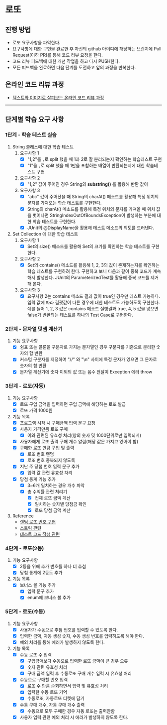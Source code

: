 # 로또

## 진행 방법

* 로또 요구사항을 파악한다.
* 요구사항에 대한 구현을 완료한 후 자신의 github 아이디에 해당하는 브랜치에 Pull Request(이하 PR)를 통해 코드 리뷰 요청을 한다.
* 코드 리뷰 피드백에 대한 개선 작업을 하고 다시 PUSH한다.
* 모든 피드백을 완료하면 다음 단계를 도전하고 앞의 과정을 반복한다.

## 온라인 코드 리뷰 과정

* [텍스트와 이미지로 살펴보는 온라인 코드 리뷰 과정](https://github.com/next-step/nextstep-docs/tree/master/codereview)

---

## 단계별 학습 요구 사항

### 1단계 - 학습 테스트 실습

1. String 클래스에 대한 학습 테스트
    1. 요구사항 1
        - [x] "1,2"를 `,`로 split 했을 때 1과 2로 잘 분리되는지 확인하는 학습테스트 구현
        - [x] "1"을 `,`로 split 했을 때 1만을 포함하는 배열이 반환되는지에 대한 학습테스트 구현
    2. 요구사항 2
        - [x] "1,2" 값이 주어진 경우 String의 **substring()** 를 활용해 반환 값이
    3. 요구사항 3
        - [x] "abc" 값이 주어졌을 때 String의 charAt() 메소드를 활용해 특정 위치의 문자를 가져오는 학습 테스트를 구현한다.
        - [x] String의 charAt() 메소드를 활용해 특정 위치의 문자를 가져올 때 위치 값을 벗어나면
          StringIndexOutOfBoundsException이 발생하는 부분에 대한 학습 테스트를 구현한다.
        - [x] JUnit의 @DisplayName을 활용해 테스트 메소드의 의도를 드러낸다.
2. Set Collection 에 대한 학습 테스트
    1. 요구사항 1
        - [x] Set의 size() 메소드를 활용해 Set의 크기를 확인하는 학습 테스트를 구현한다.
    2. 요구사항 2
        - [x] Set의 contains() 메소드를 활용해 1, 2, 3의 값이 존재하는지를 확인하는 학습 테스트를 구현하려 한다.
          구현하고 보니 다음과 같이 중복 코드가 계속해서 발생한다.
          JUnit의 ParameterizedTest를 활용해 중복 코드를 제거해 본다.
    3. 요구사항 3
        - [x] 요구사항 2는 contains 메소드 결과 값이 true인 경우만 테스트 가능하다.
          입력 값에 따라 결괏값이 다른 경우에 대한 테스트도 가능하도록 구현한다.
          예를 들어 1, 2, 3 값은 contains 메소드 실행결과 true, 4, 5 값을 넣으면 false가 반환되는 테스트를
          하나의 Test Case로 구현한다.

### 2단계 - 문자열 덧셈 계산기

1. 기능 요구사항
    - [x] 쉼표 또는 콜론을 구분자로 가지는 문자열인 경우 구분자를 기준으로 분리한 숫자의 합 반환
    - [x] 커스텀 구분자를 지정하여 "//" 와 "\n" 사이에 특정 문자가 있으면 그 문자로 숫자의 합 반환
    - [x] 문자열 계산기에 숫자 이외의 값 또는 음수 전달이 Exception 에러 throw

### 3단계 - 로또(자동)

1. 기능 요구사항
    - [x] 로또 구입 금액을 입력하면 구입 금액에 해당하는 로또 발급
    - [x] 로또 가격 1000원
2. 기능 목록
    - [x] 프로그램 시작 시 구매금액 입력 문구 요청
    - [x] 사용자 가격만큼 로또 구매
        - [x] 이와 관련된 유효성 처리(양의 숫자 및 1000단위로만 입력되게)
    - [x] 사용자에게 로또 출력 구매 개수 알림(해당 값은 가지고 있어야 함)
    - [x] 구매한 로또 만큼 구입 및 출력
        - [x] 로또 번호 랜덤
        - [x] 로또 번호 중복되지 않도록
    - [x] 지난 주 당첨 번호 입력 문구 추가
        - [x] 입력 값 관련 유효성 처리
    - [x] 당첨 통계 기능 추가
        - [x] 3~6개 일치하는 경우 개수 파악
        - [x] 총 수익률 관련 처리기
            - [x] 전체 로또 금액 계산
            - [x] 일치하는 숫자별 당첨금 확인
            - [x] 로또 당첨 금액 계산
3. Reference
    - [랜덤 로또 번호 구현](https://mainia.tistory.com/2318?fbclid=IwAR1jsc1EZZr9DykSocbJiEx53ZKTSKrpc1PSBHnHankbpLvO-OOc0HnHemo)
    - [스트림 관련](https://ryan-han.com/post/dev/java-stream/)
    - [테스트 코드 작성 관련](https://www.baeldung.com/parameterized-tests-junit-5)

### 4단계 - 로또(2등)

1. 기능 요구사항
    - [x] 2등을 위해 추가 번호를 하나 더 추첨
    - [x] 당첨 통계에 2등도 추가
2. 기능 목록
    - [x] 보너스 볼 기능 추가
        - [x] 입력 문구 추가
        - [x] enum에 보너스 볼 추가

### 5단계 - 로또(수동)

1. 기능 요구사항
    - [x] 사용자가 수동으로 추첨 번호를 입력할 수 있도록 한다.
    - [x] 입력한 금액, 자동 생성 숫자, 수동 생성 번호를 입력하도록 해야 한다.
    - [x] 예외 처리를 통해 에러가 발생하지 않도록 한다.
2. 기능 목록
    - [x] 수동 로또 수 입력
        - [x] 구입금액보다 수동으로 입력한 로또 금액이 큰 경우 오류
        - [x] 숫자 관련 유효성 처리
        - [x] 구매 금액 입력 후 수동로또 구매 개수 입력 시 유효성 처리
    - [x] 수동으로 구매할 번호 입력
        - [x] 로또 수 만큼 순회하면서 입력 및 유효성 처리
        - [x] 입력한 수동 로또 기억
        - [x] 수동로또, 자동로또 티켓에 담기 
    - [x] 수동 구매 개수, 자동 구매 개수 출력
        - [x] 수동으로 모두 구매한 경우 자동 로또는 출력안함
    - [x] 사용자 입력 관련 예외 처리 시 에러가 발생하지 않도록 한다.
